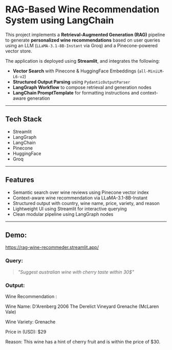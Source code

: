 # RAG-Based Wine Recommendation System using LangChain

This project implements a **Retrieval-Augmented Generation (RAG)** pipeline to generate **personalized wine recommendations** based on user queries using an LLM (`LLaMA-3.1-8B-Instant` via Groq) and a Pinecone-powered vector store.

The application is deployed using **Streamlit**, and integrates the following:
- **Vector Search** with Pinecone & HuggingFace Embeddings (`all-MiniLM-L6-v2`)
- **Structured Output Parsing** using `PydanticOutputParser`
- **LangGraph Workflow** to compose retrieval and generation nodes
- **LangChain PromptTemplate** for formatting instructions and context-aware generation


---

## Tech Stack

- Streamlit
- LangGraph
- LangChain
- Pinecone
- HuggingFace
- Groq

---

## Features

- Semantic search over wine reviews using Pinecone vector index
- Context-aware wine recommendation via LLaMA-3.1-8B-Instant
- Structured output with country, wine name, price, variety, and reason
- Lightweight UI using Streamlit for interactive querying
- Clean modular pipeline using LangGraph nodes

---

## Demo:

https://rag-wine-recommeder.streamlit.app/

### Query:
> _"Suggest australian wine with cherry taste within 30$"_

### Output:

Wine Recommendation :

Wine Name: D'Arenberg 2006 The Derelict Vineyard Grenache (McLaren Vale)

Wine Variety: Grenache

Price in (USD): $29

Reason: This wine has a hint of cherry fruit and is within the price of $30.
